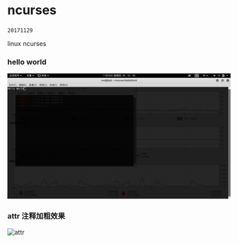 # ncurses

`20171129`

linux ncurses
### hello world
![hello](img/hello.png)
### attr 注释加粗效果
![attr](img/arrt.png)   
